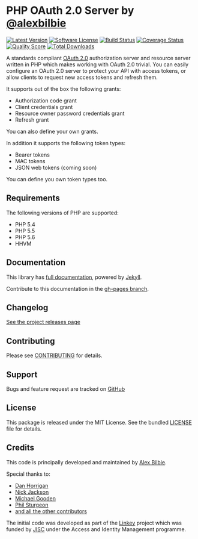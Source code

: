# PHP OAuth 2.0 Server by [@alexbilbie](https://twitter.com/alexbilbie)

[![Latest Version](http://img.shields.io/packagist/v/league/oauth2-server.svg?style=flat-square)](https://github.com/thephpleague/oauth2-server/releases)
[![Software License](https://img.shields.io/badge/license-MIT-brightgreen.svg?style=flat-square)](LICENSE.md)
[![Build Status](https://img.shields.io/travis/thephpleague/oauth2-server/master.svg?style=flat-square)](https://travis-ci.org/thephpleague/oauth2-server)
[![Coverage Status](https://img.shields.io/scrutinizer/coverage/g/thephpleague/oauth2-server.svg?style=flat-square)](https://scrutinizer-ci.com/g/thephpleague/oauth2-server/code-structure)
[![Quality Score](https://img.shields.io/scrutinizer/g/thephpleague/oauth2-server.svg?style=flat-square)](https://scrutinizer-ci.com/g/thephpleague/oauth2-server)
[![Total Downloads](https://img.shields.io/packagist/dt/league/oauth2-server.svg?style=flat-square)](https://packagist.org/packages/league/oauth2-server)


A standards compliant [OAuth 2.0](http://tools.ietf.org/wg/oauth/draft-ietf-oauth-v2/) authorization server and resource server written in PHP which makes working with OAuth 2.0 trivial. You can easily configure an OAuth 2.0 server to protect your API with access tokens, or allow clients to request new access tokens and refresh them.

It supports out of the box the following grants:

* Authorization code grant
* Client credentials grant
* Resource owner password credentials grant
* Refresh grant

You can also define your own grants.

In addition it supports the following token types:

* Bearer tokens
* MAC tokens
* JSON web tokens (coming soon)

You can define you own token types too.

## Requirements

The following versions of PHP are supported:

* PHP 5.4
* PHP 5.5
* PHP 5.6
* HHVM

## Documentation

This library has [full documentation](http://oauth2.thephpleague.com), powered by [Jekyll](http://jekyllrb.com/).

Contribute to this documentation in the [gh-pages branch](https://github.com/thephpleague/oauth2-server/tree/gh-pages/).

## Changelog

[See the project releases page](https://github.com/thephpleague/oauth2-server/releases)

## Contributing

Please see [CONTRIBUTING](https://github.com/thephpleague/oauth2-server/blob/master/CONTRIBUTING.md) for details.

## Support

Bugs and feature request are tracked on [GitHub](https://github.com/thephpleague/oauth2-server/issues)

## License

This package is released under the MIT License. See the bundled [LICENSE](https://github.com/thephpleague/oauth2-server/blob/master/LICENSE) file for details.

## Credits

This code is principally developed and maintained by [Alex Bilbie](https://twitter.com/alexbilbie).

Special thanks to:

* [Dan Horrigan](https://github.com/dandoescode)
* [Nick Jackson](https://github.com/jacksonj04)
* [Michael Gooden](https://github.com/MichaelGooden)
* [Phil Sturgeon](https://github.com/philsturgeon)
* [and all the other contributors](https://github.com/thephpleague/oauth2-server/contributors)

The initial code was developed as part of the [Linkey](http://linkey.blogs.lincoln.ac.uk) project which was funded by [JISC](http://jisc.ac.uk) under the Access and Identity Management programme.
